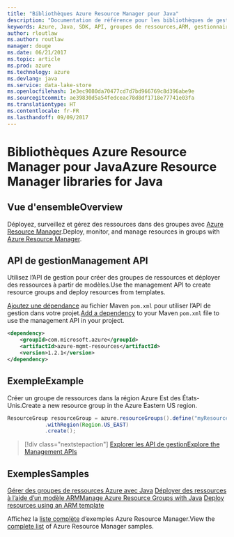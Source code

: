 ```yaml
---
title: "Bibliothèques Azure Resource Manager pour Java"
description: "Documentation de référence pour les bibliothèques de gestionnaire de ressources Java"
keywords: Azure, Java, SDK, API, groupes de ressources,ARM, gestionnaire de ressources
author: rloutlaw
ms.author: routlaw
manager: douge
ms.date: 06/21/2017
ms.topic: article
ms.prod: azure
ms.technology: azure
ms.devlang: java
ms.service: data-lake-store
ms.openlocfilehash: 1e3ec9080da70477cd7d7bd966769c8d396abe9e
ms.sourcegitcommit: ae39830d5a54fedceac78d8df1718e77741e03fa
ms.translationtype: HT
ms.contentlocale: fr-FR
ms.lasthandoff: 09/09/2017
---
```

# <a name="azure-resource-manager-libraries-for-java"></a><span data-ttu-id="e2de8-104">Bibliothèques Azure Resource Manager pour Java</span><span class="sxs-lookup"><span data-stu-id="e2de8-104">Azure Resource Manager libraries for Java</span></span>

## <a name="overview"></a><span data-ttu-id="e2de8-105">Vue d'ensemble</span><span class="sxs-lookup"><span data-stu-id="e2de8-105">Overview</span></span>

<span data-ttu-id="e2de8-106">Déployez, surveillez et gérez des ressources dans des groupes avec [Azure Resource Manager](https://docs.microsoft.com/en-us/azure/azure-resource-manager/resource-group-overview).</span><span class="sxs-lookup"><span data-stu-id="e2de8-106">Deploy, monitor, and manage resources in groups with [Azure Resource Manager](https://docs.microsoft.com/en-us/azure/azure-resource-manager/resource-group-overview).</span></span>

## <a name="management-api"></a><span data-ttu-id="e2de8-107">API de gestion</span><span class="sxs-lookup"><span data-stu-id="e2de8-107">Management API</span></span>

<span data-ttu-id="e2de8-108">Utilisez l’API de gestion pour créer des groupes de ressources et déployer des ressources à partir de modèles.</span><span class="sxs-lookup"><span data-stu-id="e2de8-108">Use the management API to create resource groups and deploy resources from templates.</span></span>

<span data-ttu-id="e2de8-109">[Ajoutez une dépendance](https://maven.apache.org/guides/getting-started/index.html#How_do_I_use_external_dependencies) au fichier Maven `pom.xml` pour utiliser l’API de gestion dans votre projet.</span><span class="sxs-lookup"><span data-stu-id="e2de8-109">[Add a dependency](https://maven.apache.org/guides/getting-started/index.html#How_do_I_use_external_dependencies) to your Maven `pom.xml` file to use the management API in your project.</span></span>


```XML
<dependency>
    <groupId>com.microsoft.azure</groupId>
    <artifactId>azure-mgmt-resources</artifactId>
    <version>1.2.1</version>
</dependency>
```

## <a name="example"></a><span data-ttu-id="e2de8-110">Exemple</span><span class="sxs-lookup"><span data-stu-id="e2de8-110">Example</span></span>

<span data-ttu-id="e2de8-111">Créer un groupe de ressources dans la région Azure Est des États-Unis.</span><span class="sxs-lookup"><span data-stu-id="e2de8-111">Create a new resource group in the Azure Eastern US region.</span></span>

```java
ResourceGroup resourceGroup = azure.resourceGroups().define("myResourceGroup")
            .withRegion(Region.US_EAST)
            .create();
```

> [!div class="nextstepaction"]
> [<span data-ttu-id="e2de8-112">Explorer les API de gestion</span><span class="sxs-lookup"><span data-stu-id="e2de8-112">Explore the Management APIs</span></span>](/java/api/overview/azure/resources/managementapi)

## <a name="samples"></a><span data-ttu-id="e2de8-113">Exemples</span><span class="sxs-lookup"><span data-stu-id="e2de8-113">Samples</span></span>

<span data-ttu-id="e2de8-114">[Gérer des groupes de ressources Azure avec Java][1] 
[Déployer des ressources à l’aide d’un modèle ARM][2]</span><span class="sxs-lookup"><span data-stu-id="e2de8-114">[Manage Azure Resource Groups with Java][1] 
[Deploy resources using an ARM template][2]</span></span>

[1]: https://github.com/Azure-Samples/resources-java-manage-resource-group
[2]: https://github.com/Azure-Samples/resources-java-deploy-using-arm-template

<span data-ttu-id="e2de8-115">Affichez la [liste complète](https://azure.microsoft.com/resources/samples/?platform=java&term=resource) d’exemples Azure Resource Manager.</span><span class="sxs-lookup"><span data-stu-id="e2de8-115">View the [complete list](https://azure.microsoft.com/resources/samples/?platform=java&term=resource) of Azure Resource Manager samples.</span></span>
